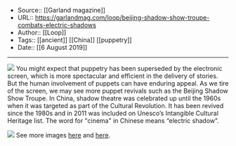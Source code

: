 ﻿
  * Source:: [[Garland magazine]]
  * URL:: https://garlandmag.com/loop/beijing-shadow-show-troupe-combats-electric-shadows
  * Author:: [[Loop]]
  * Tags:: [[ancient]] [[China]] [[puppetry]]
  * Date:: [[6 August 2019]]


* * *
[![](https://garlandmag.com/wp-content/uploads/2019/08/7-1-e1565050405355.jpg)](https://garlandmag.com/wp-content/uploads/2019/08/7-1.jpg)
You might expect that puppetry has been superseded by the electronic screen, which is more spectacular and efficient in the delivery of stories. But the human involvement of puppets can have enduring appeal. As we tire of the screen, we may see more puppet revivals such as the Beijing Shadow Show Troupe.
In China, shadow theatre was celebrated up until the 1960s when it was targeted as part of the Cultural Revolution. It has been revived since the 1980s and in 2011 was included on Unesco’s Intangible Cultural Heritage list.
The word for "cinema" in Chinese means “electric shadow”.
 
[![](https://garlandmag.com/wp-content/uploads/2019/08/1-e1565050737464.jpg)](https://garlandmag.com/wp-content/uploads/2019/08/1-e1565050737464.jpg)
See more images [here](https://www.inkstonenews.com/arts/pulling-puppetry-out-shadows/article/3019149) and [here](https://www.scmp.com/lifestyle/arts-culture/article/3017960/chinese-shadow-theatre-fights-stay-light-dropping-audiences).
 

